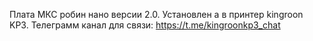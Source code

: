 Плата МКС робин нано версии 2.0. Установлен а в принтер kingroon KP3.
Телеграмм канал для связи: https://t.me/kingroonkp3_chat
